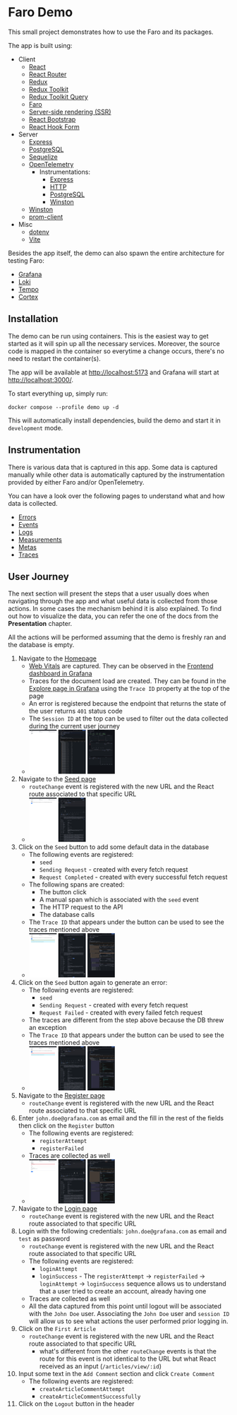 # Faro Demo

This small project demonstrates how to use the Faro and its packages.

The app is built using:

- Client
  - [React][react]
  - [React Router][react-router]
  - [Redux][redux]
  - [Redux Toolkit][redux-toolkit]
  - [Redux Toolkit Query][redux-toolkit-query]
  - [Faro][faro-web-sdk]
  - [Server-side rendering (SSR)][ssr]
  - [React Bootstrap][react-bootstrap]
  - [React Hook Form][react-hook-form]
- Server
  - [Express][express]
  - [PostgreSQL][postgresql]
  - [Sequelize][sequelize]
  - [OpenTelemetry][opentelemetry-js]
    - Instrumentations:
      - [Express][opentelemetry-js-express]
      - [HTTP][opentelemetry-js-http]
      - [PostgreSQL][opentelemetry-js-postgresql]
      - [Winston][opentelemetry-js-winston]
  - [Winston][winston]
  - [prom-client][prom-client]
- Misc
  - [dotenv][dotenv]
  - [Vite][vite]

Besides the app itself, the demo can also spawn the entire architecture for testing Faro:

- [Grafana][grafana]
- [Loki][loki]
- [Tempo][tempo]
- [Cortex][cortex]

## Installation

The demo can be run using containers. This is the easiest way to get started as it will spin up all the necessary
services. Moreover, the source code is mapped in the container so everytime a change occurs, there's no need to restart
the container(s).

The app will be available at [http://localhost:5173][demo-homepage] and Grafana will start at
[http://localhost:3000/][demo-grafana-homepage].

To start everything up, simply run:

```shell
docker compose --profile demo up -d
```

This will automatically install dependencies, build the demo and start it in `development` mode.

## Instrumentation

There is various data that is captured in this app. Some data is captured manually while other data is automatically
captured by the instrumentation provided by either Faro and/or OpenTelemetry.

You can have a look over the following pages to understand what and how data is collected.

- [Errors][docs-errors]
- [Events][docs-events]
- [Logs][docs-logs]
- [Measurements][docs-measurements]
- [Metas][docs-metas]
- [Traces][docs-traces]

## User Journey

The next section will present the steps that a user usually does when navigating through the app and what useful data is
collected from those actions. In some cases the mechanism behind it is also explained. To find out how to visualize the
data, you can refer the one of the docs from the **Presentation** chapter.

All the actions will be performed assuming that the demo is freshly ran and the database is empty.

1. Navigate to the [Homepage][demo-homepage]
   - [Web Vitals][web-vitals] are captured. They can be observed in the
     [Frontend dashboard in Grafana][demo-grafana-frontend-dashboard]
   - Traces for the document load are created. They can be found in the
     [Explore page in Grafana][demo-grafana-explore] using the `Trace ID` property at the top of the page
   - An error is registered because the endpoint that returns the state of the user returns `401` status code
   - The `Session ID` at the top can be used to filter out the data collected during the current user journey
   - [<img src="docs/assets/userJourney/homepage.png" alt="Homepage" height="100" />][assets-journey-homepage]
     [<img src="docs/assets/userJourney/homepageTraces.png" alt="Homepage traces" height="100" />][assets-journey-homepage-traces]
     [<img src="docs/assets/userJourney/homepageWebVitals.png" alt="Homepage Web Vitals" height="100" />][assets-journey-homepage-web-vitals]
1. Navigate to the [Seed page][demo-seed-page]
   - `routeChange` event is registered with the new URL and the React route associated to that specific URL
   - [<img src="docs/assets/userJourney/seed.png" alt="Seed page" height="100" />][assets-seed]
     [<img src="docs/assets/userJourney/seedEvents.png" alt="Seed page" height="100" />][assets-seed-events]
1. Click on the `Seed` button to add some default data in the database
   - The following events are registered:
     - `seed`
     - `Sending Request` - created with every fetch request
     - `Request Completed` - created with every successful fetch request
   - The following spans are created:
     - The button click
     - A manual span which is associated with the `seed` event
     - The HTTP request to the API
     - The database calls
   - The `Trace ID` that appears under the button can be used to see the traces mentioned above
   - [<img src="docs/assets/userJourney/seedSuccess.png" alt="Seed page with successful run" height="100" />][assets-seed-success]
     [<img src="docs/assets/userJourney/seedSuccessEvents.png" alt="Events for Seed page with successfull run" height="100" />][assets-seed-success-events]
     [<img src="docs/assets/userJourney/seedSuccessTraces.png" alt="Traces for Seed page with successfull run" height="100" />][assets-seed-success-traces]
1. Click on the `Seed` button again to generate an error:
   - The following events are registered:
     - `seed`
     - `Sending Request` - created with every fetch request
     - `Request Failed` - created with every failed fetch request
   - The traces are different from the step above because the DB threw an exception
   - The `Trace ID` that appears under the button can be used to see the traces mentioned above
   - [<img src="docs/assets/userJourney/seedError.png" alt="Seed page with error run" height="100" />][assets-seed-error]
     [<img src="docs/assets/userJourney/seedErrorEvents.png" alt="Events for Seed page with error run" height="100" />][assets-seed-error-events]
     [<img src="docs/assets/userJourney/seedErrorTraces.png" alt="Traces for Seed page with error run" height="100" />][assets-seed-error-traces]
1. Navigate to the [Register page][demo-register-page]
   - `routeChange` event is registered with the new URL and the React route associated to that specific URL
1. Enter `john.doe@grafana.com` as email and the fill in the rest of the fields then click on the `Register` button
   - The following events are registered:
     - `registerAttempt`
     - `registerFailed`
   - Traces are collected as well
   - [<img src="docs/assets/userJourney/registerError.png" alt="Register page with error" height="100" />][assets-register-error]
     [<img src="docs/assets/userJourney/registerErrorEvents.png" alt="Events for Register page with error" height="100" />][assets-register-error-events]
     [<img src="docs/assets/userJourney/registerErrorTraces.png" alt="Traces for Register page with error" height="100" />][assets-register-error-traces]
1. Navigate to the [Login page][demo-login-page]
   - `routeChange` event is registered with the new URL and the React route associated to that specific URL
1. Login with the following credentials: `john.doe@grafana.com` as email and `test` as password
   - `routeChange` event is registered with the new URL and the React route associated to that specific URL
   - The following events are registered:
     - `loginAttempt`
     - `loginSuccess` - The `registerAttempt` -> `registerFailed` -> `loginAttempt` -> `loginSuccess` sequence allows us
       to understand that a user tried to create an account, already having one
   - Traces are collected as well
   - All the data captured from this point until logout will be associated with the `John Doe` user. Associating the
     `John Doe` user and `session ID` will allow us to see what actions the user performed prior logging in.
1. Click on the `First Article`
   - `routeChange` event is registered with the new URL and the React route associated to that specific URL
     - what's different from the other `routeChange` events is that the route for this event is not identical to the URL
       but what React received as an input (`/articles/view/:id`)
1. Input some text in the `Add Comment` section and click `Create Comment`
   - The following events are registered:
     - `createArticleCommentAttempt`
     - `createArticleCommentSuccessfully`
1. Click on the `Logout` button in the header

[cortex]: https://cortexmetrics.io/
[demo-grafana-explore]: http://localhost:3000/explore
[demo-grafana-frontend-dashboard]: http://localhost:3000/dashboards?query=Frontend
[demo-grafana-homepage]: http://localhost:3000/
[demo-homepage]: http://localhost:5173/
[demo-login-page]: http://localhost:5173/auth/login
[demo-register-page]: http://localhost:5173/auth/register
[demo-seed-page]: http://localhost:5173/seed
[dotenv]: https://github.com/motdotla/dotenv
[express]: https://expressjs.com/
[faro-web-sdk]: https://github.com/grafana/faro-web-sdk
[grafana]: https://grafana.com/oss/grafana/
[loki]: https://grafana.com/oss/loki/
[opentelemetry-js]: https://opentelemetry.io/docs/instrumentation/js/
[opentelemetry-js-express]: https://www.npmjs.com/package/@opentelemetry/instrumentation-express
[opentelemetry-js-http]: https://www.npmjs.com/package/@opentelemetry/instrumentation-http
[opentelemetry-js-postgresql]: https://www.npmjs.com/package/@opentelemetry/instrumentation-pg
[opentelemetry-js-winston]: https://www.npmjs.com/package/@opentelemetry/instrumentation-winston
[postgresql]: https://www.postgresql.org/
[prom-client]: https://github.com/siimon/prom-client
[react]: https://reactjs.org/
[react-bootstrap]: https://react-bootstrap.github.io/
[react-hook-form]: https://react-hook-form.com/
[react-router]: https://reactrouter.com/en/main
[redux]: https://redux.js.org/
[redux-toolkit]: https://redux-toolkit.js.org/
[redux-toolkit-query]: https://redux-toolkit.js.org/rtk-query/overview
[sequelize]: https://sequelize.org/
[ssr]: https://reactjs.org/docs/react-dom-server.html
[tempo]: https://grafana.com/oss/tempo/
[vite]: https://vitejs.dev/
[web-vitals]: https://web.dev/vitals/
[winston]: https://github.com/winstonjs/winston
[docs-errors]: docs/instrumentations/errors.md
[docs-events]: docs/instrumentations/events.md
[docs-logs]: docs/instrumentations/logs.md
[docs-measurements]: docs/instrumentations/measurements.md
[docs-metas]: docs/instrumentations/metas.md
[docs-traces]: docs/instrumentations/traces.md
[assets-journey-homepage]: docs/assets/userJourney/homepage.png
[assets-journey-homepage-traces]: docs/assets/userJourney/homepageTraces.png
[assets-journey-homepage-web-vitals]: docs/assets/userJourney/homepageWebVitals.png
[assets-register-error]: docs/assets/userJourney/registerError.png
[assets-register-error-events]: docs/assets/userJourney/registerErrorEvents.png
[assets-register-error-traces]: docs/assets/userJourney/registerErrorTraces.png
[assets-seed]: docs/assets/userJourney/seed.png
[assets-seed-error]: docs/assets/userJourney/seedError.png
[assets-seed-error-events]: docs/assets/userJourney/seedErrorEvents.png
[assets-seed-error-traces]: docs/assets/userJourney/seedErrorTraces.png
[assets-seed-events]: docs/assets/userJourney/seedEvents.png
[assets-seed-success]: docs/assets/userJourney/seedSuccess.png
[assets-seed-success-events]: docs/assets/userJourney/seedSuccessEvents.png
[assets-seed-success-traces]: docs/assets/userJourney/seedSuccessTraces.png
